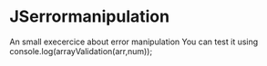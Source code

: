 # JSerrormanipulation
An small execercice about error manipulation
You can test it using console.log(arrayValidation(arr,num));
